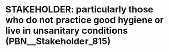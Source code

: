 # STAKEHOLDER: __particularly those who do not practice good hygiene or live in unsanitary conditions__ (PBN__Stakeholder_815)

